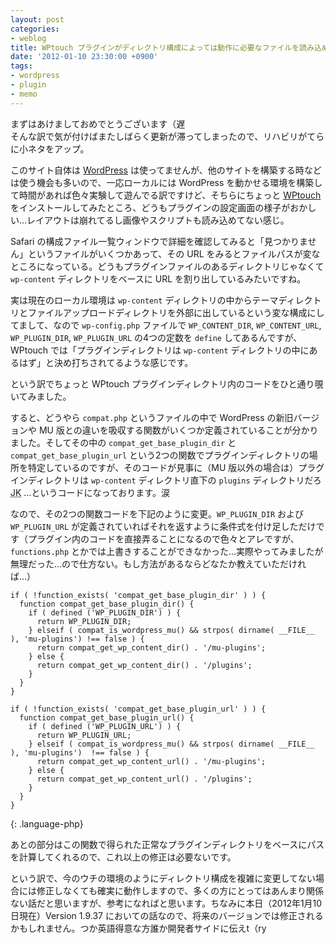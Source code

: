 ```yaml
---
layout: post
categories:
- weblog
title: WPtouch プラグインがディレクトリ構成によっては動作に必要なファイルを読み込めない可能性があるのを修正してみる
date: '2012-01-10 23:30:00 +0900'
tags:
- wordpress
- plugin
- memo
---
```

まずはあけましておめでとうございます（遅   
 そんな訳で気が付けばまたしばらく更新が滞ってしまったので、リハビリがてらに小ネタをアップ。

このサイト自体は [WordPress][1] は使ってませんが、他のサイトを構築する時などは使う機会も多いので、一応ローカルには WordPress を動かせる環境を構築して時間があれば色々実験して遊んでる訳ですけど、そちらにちょっと [WPtouch][2] をインストールしてみたところ、どうもプラグインの設定画面の様子がおかしい…レイアウトは崩れてるし画像やスクリプトも読み込めてない感じ。

Safari の構成ファイル一覧ウィンドウで詳細を確認してみると「見つかりません」というファイルがいくつかあって、その URL をみるとファイルパスが変なところになっている。どうもプラグインファイルのあるディレクトリじゃなくて `wp-content` ディレクトリをベースに URL を割り出しているみたいですね。

実は現在のローカル環境は `wp-content` ディレクトリの中からテーマディレクトリとファイルアップロードディレクトリを外部に出しているという変な構成にしてまして、なので `wp-config.php` ファイルで `WP_CONTENT_DIR`, `WP_CONTENT_URL`, `WP_PLUGIN_DIR`, `WP_PLUGIN_URL` の4つの定数を `define` してあるんですが、WPtouch では「プラグインディレクトリは `wp-content` ディレクトリの中にあるはず」と決め打ちされてるような感じです。

という訳でちょっと WPtouch プラグインディレクトリ内のコードをひと通り覗いてみました。

<!-- more -->

すると、どうやら `compat.php` というファイルの中で WordPress の新旧バージョンや MU 版との違いを吸収する関数がいくつか定義されていることが分かりました。そしてその中の `compat_get_base_plugin_dir` と `compat_get_base_plugin_url` という2つの関数でプラグインディレクトリの場所を特定しているのですが、そのコードが見事に（MU 版以外の場合は）プラグインディレクトリは `wp-content` ディレクトリ直下の `plugins` ディレクトリだろ <abbr title="常識的に考えて">JK</abbr> …というコードになっております。涙

なので、その2つの関数コードを下記のように変更。`WP_PLUGIN_DIR` および `WP_PLUGIN_URL` が定義されていればそれを返すように条件式を付け足しただけです（プラグイン内のコードを直接弄ることになるので色々とアレですが、`functions.php` とかでは上書きすることができなかった…実際やってみましたが無理だった…ので仕方ない。もし方法があるならどなたか教えていただければ…）

    if ( !function_exists( 'compat_get_base_plugin_dir' ) ) {
      function compat_get_base_plugin_dir() {
        if ( defined ('WP_PLUGIN_DIR') ) {
          return WP_PLUGIN_DIR;
        } elseif ( compat_is_wordpress_mu() && strpos( dirname( __FILE__ ), 'mu-plugins') !== false ) {
          return compat_get_wp_content_dir() . '/mu-plugins';
        } else {  
          return compat_get_wp_content_dir() . '/plugins';
        }
      }
    }
    
    if ( !function_exists( 'compat_get_base_plugin_url' ) ) {
      function compat_get_base_plugin_url() {
        if ( defined ('WP_PLUGIN_URL') ) {
          return WP_PLUGIN_URL;
        } elseif ( compat_is_wordpress_mu() && strpos( dirname( __FILE__ ), 'mu-plugins')  !== false ) {
          return compat_get_wp_content_url() . '/mu-plugins';
        } else {
          return compat_get_wp_content_url() . '/plugins';
        }
      }
    }
{: .language-php}

あとの部分はこの関数で得られた正常なプラグインディレクトリをベースにパスを計算してくれるので、これ以上の修正は必要ないです。

という訳で、今のウチの環境のようにディレクトリ構成を複雑に変更してない場合には修正しなくても確実に動作しますので、多くの方にとってはあんまり関係ない話だと思いますが、参考になればと思います。ちなみに本日（2012年1月10日現在）Version 1.9.37 においての話なので、将来のバージョンでは修正されるかもしれません。つか英語得意な方誰か開発者サイドに伝えt（ry



[1]: http://wordpress.org/ "WordPress &#8250; Blog Tool, Publishing Platform, and CMS"
[2]: http://wordpress.org/extend/plugins/wptouch/ "WordPress &#8250; WPtouch &#171; WordPress Plugins"
